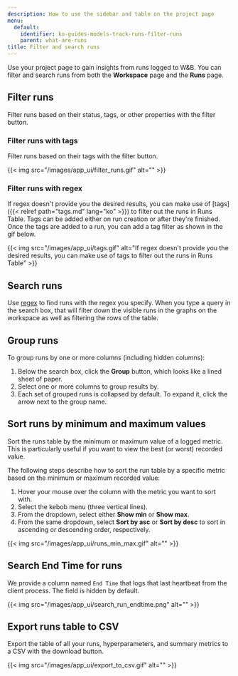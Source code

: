 ```yaml
---
description: How to use the sidebar and table on the project page
menu:
  default:
    identifier: ko-guides-models-track-runs-filter-runs
    parent: what-are-runs
title: Filter and search runs
---
```


Use your project page to gain insights from runs logged to W&B. You can filter and search runs from both the **Workspace** page and the **Runs** page.

## Filter runs

Filter runs based on their status, tags, or other properties with the filter button.


### Filter runs with tags

Filter runs based on their tags with the filter button.

{{< img src="/images/app_ui/filter_runs.gif" alt="" >}}


### Filter runs with regex

If regex doesn't provide you the desired results, you can make use of [tags]({{< relref path="tags.md" lang="ko" >}}) to filter out the runs in Runs Table. Tags can be added either on run creation or after they're finished. Once the tags are added to a run, you can add a tag filter as shown in the gif below.

{{< img src="/images/app_ui/tags.gif" alt="If regex doesn't provide you the desired results, you can make use of tags to filter out the runs in Runs Table" >}}


## Search runs

Use [regex](https://dev.mysql.com/doc/refman/8.0/en/regexp.html) to find runs with the regex you specify. When you type a query in the search box, that will filter down the visible runs in the graphs on the workspace as well as filtering the rows of the table.

## Group runs

To group runs by one or more columns (including hidden columns):

1. Below the search box, click the **Group** button, which looks like a lined sheet of paper.
1. Select one or more columns to group results by.
1. Each set of grouped runs is collapsed by default. To expand it, click the arrow next to the group name.

## Sort runs by minimum and maximum values
Sort the runs table by the minimum or maximum value of a logged metric. This is particularly useful if you want to view the best (or worst) recorded value.

The following steps describe how to sort the run table by a specific metric based on the minimum or maximum recorded value:

1. Hover your mouse over the column with the metric you want to sort with.
2. Select the kebob menu (three vertical lines).
3. From the dropdown, select either **Show min** or **Show max**.
4. From the same dropdown, select **Sort by asc** or **Sort by desc** to sort in ascending or descending order, respectively. 

{{< img src="/images/app_ui/runs_min_max.gif" alt="" >}}

## Search End Time for runs

We provide a column named `End Time` that logs that last heartbeat from the client process. The field is hidden by default.

{{< img src="/images/app_ui/search_run_endtime.png" alt="" >}}





## Export runs table to CSV

Export the table of all your runs, hyperparameters, and summary metrics to a CSV with the download button.

{{< img src="/images/app_ui/export_to_csv.gif" alt="" >}}


<!-- ## Edit run colors

When a new run is created, it is assigned a default color. You can edit the color for a given run by clicking the color preview.

Colors are locally scoped. On the project page, custom colors only apply to your own workspace. In reports, custom colors for runs only apply at the section level. You can visualize the same run in different sections, and it can have a different custom color in each section.

1. Select the Run you want to visualize
2. Click the colored dot 
3. Select a color for the graphs of your run
## See active runs

Look for a green dot next to the name of runs— this indicates they're active in the table and on the graph legends. -->

<!-- ## Bulk select runs

Delete multiple runs at once, or tag a group of runs— bulk selection makes it easier to keep the runs table organized.

{{< img src="/images/app_ui/howto_bulk_select.gif" alt="" >}} -->

<!-- ## Select all runs in table

Click the checkbox in the upper left corner of the table, and click "Select all runs" to select every run that matches the current set of filters.

{{< img src="/images/app_ui/all_runs_select.gif" alt="" >}} -->

<!-- 
## Search columns in the table

Search for the columns in the table UI guide with the **Columns** button.

{{< img src="/images/app_ui/search_columns.gif" alt="" >}} -->